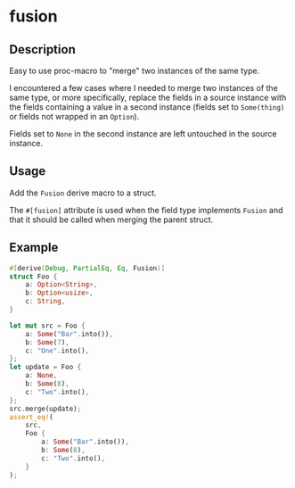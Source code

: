 # fusion

## Description
Easy to use proc-macro to "merge" two instances of the same type.

I encountered a few cases where I needed to merge two instances of the same type, or more specifically, replace the fields in a source instance with the fields containing a value in a second instance (fields set to `Some(thing)` or fields not wrapped in an `Option`).

Fields set to `None` in the second instance are left untouched in the source instance.

## Usage

Add the `Fusion` derive macro to a struct.

The `#[fusion]` attribute is used when the field type implements `Fusion` and that it should
be called when merging the parent struct.

## Example
```rust
#[derive(Debug, PartialEq, Eq, Fusion)]
struct Foo {
    a: Option<String>,
    b: Option<usize>,
    c: String,
}

let mut src = Foo {
    a: Some("Bar".into()),
    b: Some(7),
    c: "One".into(),
};
let update = Foo {
    a: None,
    b: Some(8),
    c: "Two".into(),
};
src.merge(update);
assert_eq!(
    src,
    Foo {
        a: Some("Bar".into()),
        b: Some(8),
        c: "Two".into(),
    }
);
```

